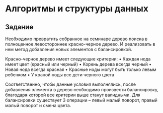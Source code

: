 # Алгоритмы и структуры данных

## Задание 
Необходимо превратить собранное на семинаре дерево поиска в полноценное левостороннее красно-черное дерево. И реализовать в нем метод добавления новых элементов с балансировкой.

Красно-черное дерево имеет следующие критерии:
• Каждая нода имеет цвет (красный или черный)
• Корень дерева всегда черный
• Новая нода всегда красная
• Красные ноды могут быть только левым ребенком
• У краной ноды все дети черного цвета

Соответственно, чтобы данные условия выполнялись, после добавления элемента в дерево необходимо произвести балансировку, благодаря которой все критерии выше станут валидными. Для балансировки существует 3 операции – левый малый поворот, правый малый поворот и смена цвета.

